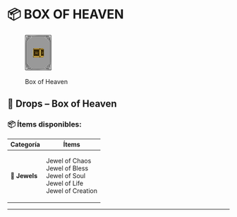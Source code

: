 # 📦 BOX OF HEAVEN

<figure><img src="../.gitbook/assets/image (51).png" alt=""><figcaption><p>Box of Heaven</p></figcaption></figure>

## 👼 Drops – Box of Heaven

### 📦 Ítems disponibles:

| **Categoría** | **Ítems**                                                                                      |
| ------------- | ---------------------------------------------------------------------------------------------- |
| 💎 **Jewels** | <p>Jewel of Chaos<br>Jewel of Bless<br>Jewel of Soul<br>Jewel of Life<br>Jewel of Creation</p> |

***
